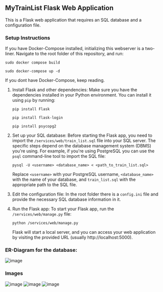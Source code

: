 ## MyTrainList Flask Web Application

This is a Flask web application that requires an SQL database and a configuration file.

### Setup Instructions
   If you have Docker-Compose installed, initializing this webserver is a two-liner. Navigate to the root folder of this repository, and run:
   ```
   sudo docker compose build
   ```
   ```
   sudo docker-compose up -d
   ```
   If you dont have Docker-Compose, keep reading.


1. Install Flask and other dependencies: Make sure you have the dependencies installed in your Python environment. You can install it using `pip` by running:
   ```
   pip install Flask
   ```
   ```
   pip install flask-login
   ```
   ```
   pip install psycopg2
   ```

2. Set up your SQL database: Before starting the Flask app, you need to import the `/services/web/train_list.sql` file into your SQL server. The specific steps depend on the database management system (DBMS) you're using. For example, if you're using PostgreSQL you can use the `psql` command-line tool to import the SQL file:
   ```
   pysql -U <username> <database_name> < <path_to_train_list.sql>
   ```
   Replace `<username>` with your PostgreSQL username, `<database_name>` with the name of your database, and `train_list.sql` with the appropriate path to the SQL file.

3. Edit the configuration file: In the root folder there is a `config.ini` file and provide the necessary SQL database information in it.
  
4. Run the Flask app: To start your Flask app, run the `/services/web/manage.py` file:
   ```
   python /services/web/manage.py
   ```
   Flask will start a local server, and you can access your web application by visiting the provided URL (usually http://localhost:5000).
   
 ### ER-Diagram for the database:
 ![image](https://github.com/mikkel-kjaerulf/my_train_list/assets/24521077/b3c949d7-9f6b-43ef-a246-3cf6593bffc9)
 
 ### Images
![image](https://github.com/mikkel-kjaerulf/my_train_list/assets/24521077/5a12c5fd-8f13-4318-833e-26a65c3c3ac4)
![image](https://github.com/mikkel-kjaerulf/my_train_list/assets/24521077/6bc2c031-0a48-4a6a-9745-d63cce46dc30)
![image](https://github.com/mikkel-kjaerulf/my_train_list/assets/24521077/dbf234f5-02de-4fab-b1be-5f4ff8658a7d)


